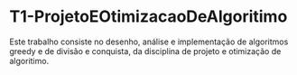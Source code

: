 # T1-ProjetoEOtimizacaoDeAlgoritimo
 Este trabalho consiste no desenho, análise e implementação de algoritmos greedy e de divisão e  conquista, da disciplina de projeto e otimização de algoritimo. 
